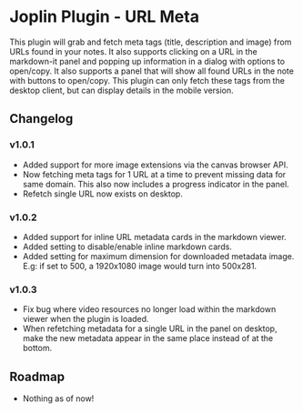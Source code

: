# Joplin Plugin - URL Meta

This plugin will grab and fetch meta tags (title, description and image) from URLs found in your notes. It also supports clicking on a URL in the markdown-it panel and popping up information in a dialog with options to open/copy. It also supports a panel that will show all found URLs in the note with buttons to open/copy. This plugin can only fetch these tags from the desktop client, but can display details in the mobile version.

## Changelog

### v1.0.1

- Added support for more image extensions via the canvas browser API.
- Now fetching meta tags for 1 URL at a time to prevent missing data for same domain. This also now includes a progress indicator in the panel.
- Refetch single URL now exists on desktop.

### v1.0.2

- Added support for inline URL metadata cards in the markdown viewer.
- Added setting to disable/enable inline markdown cards.
- Added setting for maximum dimension for downloaded metadata image. E.g: if set to 500, a 1920x1080 image would turn into 500x281.

### v1.0.3

- Fix bug where video resources no longer load within the markdown viewer when the plugin is loaded.
- When refetching metadata for a single URL in the panel on desktop, make the new metadata appear in the same place instead of at the bottom.

## Roadmap

- Nothing as of now!
